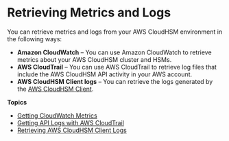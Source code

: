 # Retrieving Metrics and Logs<a name="hsm-metrics"></a>

You can retrieve metrics and logs from your AWS CloudHSM environment in the following ways:
+ **Amazon CloudWatch** – You can use Amazon CloudWatch to retrieve metrics about your AWS CloudHSM cluster and HSMs\.
+ **AWS CloudTrail** – You can use AWS CloudTrail to retrieve log files that include the AWS CloudHSM API activity in your AWS account\.
+ **AWS CloudHSM Client logs** – You can retrieve the logs generated by the [AWS CloudHSM Client](client-tools-and-libraries.md#client)\.

**Topics**
+ [Getting CloudWatch Metrics](hsm-metrics-cw.md)
+ [Getting API Logs with AWS CloudTrail](hsm-metrics-ct.md)
+ [Retrieving AWS CloudHSM Client Logs](hsm-client-logs.md)